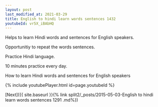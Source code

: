 ```yaml
---
layout: post
last_modified_at: 2021-03-29
title: English to hindi learn words sentences 1432 
youtubeId: vr5X_iBAbHQ
---
```

 
 
Helps to learn Hindi words and sentences for English speakers.

Opportunitiy to repeat the words sentences. 

Practice Hindi language. 
 
10 minutes practice every day. 
 
How to learn Hindi words and sentences for English speakers 
 
{% include youtubePlayer.html id=page.youtubeId %}
 
 
[Next]({{ site.baseurl }}{% link  split2/_posts/2015-05-03-English to hindi learn words sentences 1291 .md%})
 
